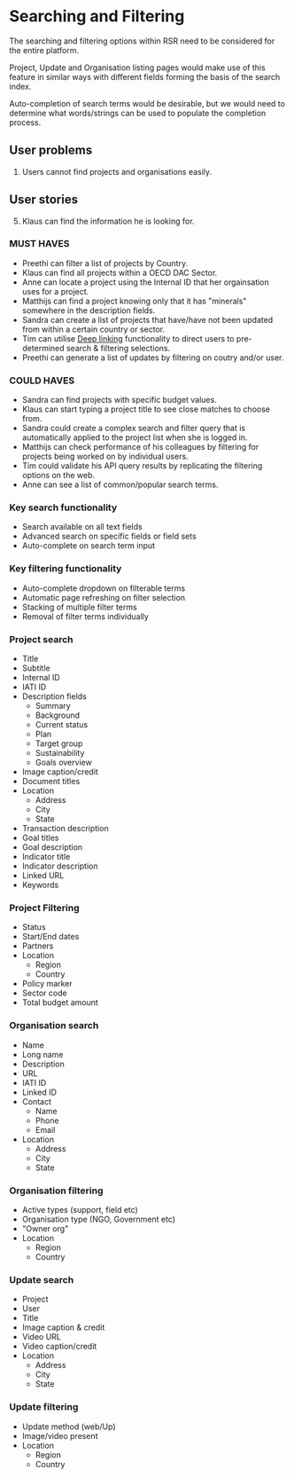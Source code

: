 # Searching and Filtering
The searching and filtering options within RSR need to be considered for the entire platform.

Project, Update and Organisation listing pages would make use of this feature in similar ways with different fields forming the basis of the search index.

Auto-completion of search terms would be desirable, but we would need to determine what words/strings can be used to populate the completion process.

## User problems
1. Users cannot find projects and organisations easily.

## User stories
5. Klaus can find the information he is looking for.


### MUST HAVES
- Preethi can filter a list of projects by Country.
- Klaus can find all projects within a OECD DAC Sector.
- Anne can locate a project using the Internal ID that her orgainsation uses for a project.
- Matthijs can find a project knowing only that it has "minerals" somewhere in the description fields.
- Sandra can create a list of projects that have/have not been updated from within a certain country or sector.
- Tim can utilise [Deep linking](https://en.wikipedia.org/wiki/Deep_linking) functionality to direct users to pre-determined search & filtering selections.
- Preethi can generate a list of updates by filtering on coutry and/or user.

### COULD HAVES
- Sandra can find projects with specific budget values.
- Klaus can start typing a project title to see close matches to choose from.
- Sandra could create a complex search and filter query that is automatically applied to the project list when she is logged in.
- Matthijs can check performance of his colleagues by filtering for projects being worked on by individual users.
- Tim could validate his API query results by replicating the filtering options on the web.
- Anne can see a list of common/popular search terms.


### Key search functionality
- Search available on all text fields
- Advanced search on specific fields or field sets
- Auto-complete on search term input

### Key filtering functionality
- Auto-complete dropdown on filterable terms
- Automatic page refreshing on filter selection
- Stacking of multiple filter terms
- Removal of filter terms individually

### Project search
- Title
- Subtitle
- Internal ID
- IATI ID
- Description fields
	- Summary
	- Background
	- Current status
	- Plan
	- Target group
	- Sustainability
	- Goals overview
- Image caption/credit
- Document titles
- Location
	- Address
	- City
	- State
- Transaction description
- Goal titles
- Goal description
- Indicator title
- Indicator description
- Linked URL
- Keywords

### Project Filtering
- Status
- Start/End dates
- Partners
- Location
	- Region
	- Country
- Policy marker
- Sector code
- Total budget amount

### Organisation search
- Name
- Long name
- Description
- URL
- IATI ID
- Linked ID
- Contact
	- Name
	- Phone
	- Email
- Location
	- Address
	- City
	- State

### Organisation filtering
- Active types (support, field etc)
- Organisation type (NGO, Government etc)
- "Owner org"
- Location
	- Region
	- Country

### Update search
- Project
- User
- Title
- Image caption & credit
- Video URL
- Video caption/credit
- Location
	- Address
	- City
	- State

### Update filtering
- Update method (web/Up)
- Image/video present
- Location
	- Region
	- Country

